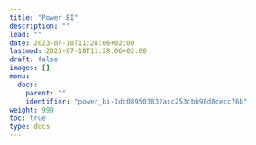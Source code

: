 ```yaml
---
title: "Power BI"
description: ""
lead: ""
date: 2023-07-18T11:28:06+02:00
lastmod: 2023-07-18T11:28:06+02:00
draft: false
images: []
menu:
  docs:
    parent: ""
    identifier: "power_bi-1dc089503832acc253cbb98d8cecc76b"
weight: 999
toc: true
type: docs
---
```

